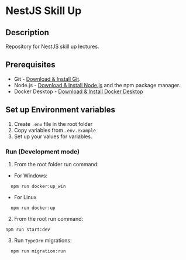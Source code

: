 # NestJS Skill Up

## Description

Repository for NestJS skill up lectures.

## Prerequisites

- Git - [Download & Install Git](https://git-scm.com/downloads).
- Node.js - [Download & Install Node.js](https://nodejs.org/en/download/) and the npm package manager.
- Docker Desktop - [Download & Install Docker Desktop](https://hub.docker.com/repository/docker/fresemin/music-service-db/general)

## Set up Environment variables

1. Create `.env` file in the root folder
2. Copy variables from `.env.example`
3. Set up your values for variables.

### Run (Development mode)

1. From the root folder run command:

- For Windows:

```
  npm run docker:up_win
```

- For Linux

```
  npm run docker:up
```

2. From the root run command:

```
npm run start:dev
```

3. Run `TypeOrm` migrations:

```
  npm run migration:run
```
